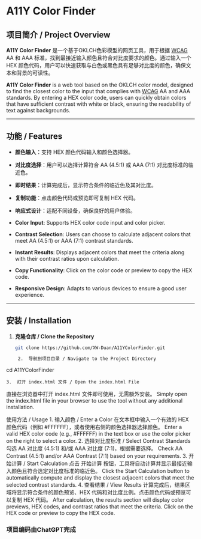 # A11Y Color Finder

## 项目简介 / Project Overview

**A11Y Color Finder** 是一个基于OKLCH色彩模型的网页工具，用于根据 [WCAG](https://www.w3.org/WAI/standards-guidelines/wcag/) AA 和 AAA 标准，找到最接近输入颜色且符合对比度要求的颜色。通过输入一个 HEX 颜色代码，用户可以快速获取与白色或黑色具有足够对比度的颜色，确保文本和背景的可读性。

**A11Y Color Finder** is a web tool based on the OKLCH color model, designed to find the closest color to the input that complies with [WCAG](https://www.w3.org/WAI/standards-guidelines/wcag/) AA and AAA standards. By entering a HEX color code, users can quickly obtain colors that have sufficient contrast with white or black, ensuring the readability of text against backgrounds.

---

## 功能 / Features

- **颜色输入**：支持 HEX 颜色代码输入和颜色选择器。
- **对比度选择**：用户可以选择计算符合 AA (4.5:1) 或 AAA (7:1) 对比度标准的临近色。
- **即时结果**：计算完成后，显示符合条件的临近色及其对比度。
- **复制功能**：点击颜色代码或预览即可复制 HEX 代码。
- **响应式设计**：适配不同设备，确保良好的用户体验。

- **Color Input**: Supports HEX color code input and color picker.
- **Contrast Selection**: Users can choose to calculate adjacent colors that meet AA (4.5:1) or AAA (7:1) contrast standards.
- **Instant Results**: Displays adjacent colors that meet the criteria along with their contrast ratios upon calculation.
- **Copy Functionality**: Click on the color code or preview to copy the HEX code.
- **Responsive Design**: Adapts to various devices to ensure a good user experience.

---

## 安装 / Installation

1. **克隆仓库 / Clone the Repository**

   ```bash
   git clone https://github.com/XW-Duan/A11YColorFinder.git

	2.	导航到项目目录 / Navigate to the Project Directory

cd A11YColorFinder


	3.	打开 index.html 文件 / Open the index.html File
直接在浏览器中打开 index.html 文件即可使用，无需额外安装。
Simply open the index.html file in your browser to use the tool without any additional installation.

使用方法 / Usage
	1.	输入颜色 / Enter a Color
在文本框中输入一个有效的 HEX 颜色代码（例如 #FFFFFF），或者使用右侧的颜色选择器选择颜色。
Enter a valid HEX color code (e.g., #FFFFFF) in the text box or use the color picker on the right to select a color.
	2.	选择对比度标准 / Select Contrast Standards
勾选 AA 对比度 (4.5:1) 和/或 AAA 对比度 (7:1)，根据需要选择。
Check AA Contrast (4.5:1) and/or AAA Contrast (7:1) based on your requirements.
	3.	开始计算 / Start Calculation
点击 开始计算 按钮，工具将自动计算并显示最接近输入颜色且符合选定对比度标准的临近色。
Click the Start Calculation button to automatically compute and display the closest adjacent colors that meet the selected contrast standards.
	4.	查看结果 / View Results
计算完成后，结果区域将显示符合条件的颜色预览、HEX 代码和对比度比例。点击颜色代码或预览可以复制 HEX 代码。
After calculation, the results section will display color previews, HEX codes, and contrast ratios that meet the criteria. Click on the HEX code or preview to copy the HEX code.

### 项目编码由ChatGPT完成
